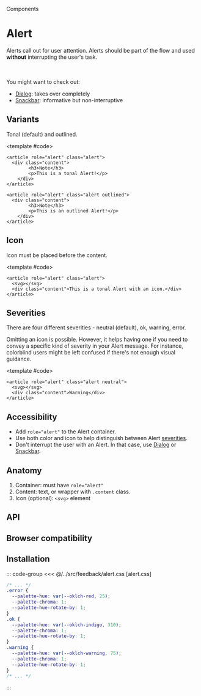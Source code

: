 <script setup>
	import Example from "../../.vitepress/theme/app/components/Example.vue"
	import Baseline from "../../.vitepress/theme/app/components/Baseline.vue"
  import Alert from "../../.vitepress/theme/app/components/Alert.vue"
	</script>

<style>
	.anatomy {
		.content * {
			outline-width: 0;
		}
	}
</style>

<hgroup>
  <p>Components</p>
  <h1>Alert</h1>
  <p>Alerts call out for user attention. Alerts should be part of the flow and used <strong>without</strong> interrupting the user's task.</p>
</hgroup>

<div class="not-rich-text" style="margin-block: 3rem 1rem;">
<Alert title="Alternatives">

<div class="rich-text">

You might want to check out:

- [Dialog](/components/feedback/dialog): takes over completely
- [Snackbar](/components/feedback/snackbar): informative but non-interruptive

</div>
</Alert>
</div>

## Variants

Tonal (default) and outlined.

<Example column>
<template #example>
<article role="alert" class="alert">
	<div class="content">
	<h3>Note</h3>
	<p>This is a tonal Alert. Notice the lack of icons - it's not really needed here.</p>
	</div>
</article>
<article role="alert" class="alert outlined">

<div class="content">
		<h3>Another Alert</h3>
	<p>This is an outlined Alert. Why not use a <a class="link" href="/components/data-display/card">Card</a> since they look very similar? For one, the Alert is a more focused component with different properties.</p>
	</div>
</article>

</template>

<template #code>

```html{1,8}
<article role="alert" class="alert">
  <div class="content">
		<h3>Note</h3>
		<p>This is a tonal Alert!</p>
	</div>
</article>

<article role="alert" class="alert outlined">
  <div class="content">
		<h3>Note</h3>
		<p>This is an outlined Alert!</p>
	</div>
</article>
```

</template>
</Example>

## Icon

Icon must be placed before the content.

<Example column>
<template #example>

<article role="alert" class="alert">
<svg xmlns="http://www.w3.org/2000/svg" width="32" height="32" viewBox="0 0 32 32"><path fill="currentColor" d="M16 13a1 1 0 0 1 1 1v9a1 1 0 1 1-2 0v-9a1 1 0 0 1 1-1m0-2a1.5 1.5 0 1 0 0-3a1.5 1.5 0 0 0 0 3M2 16C2 8.268 8.268 2 16 2s14 6.268 14 14s-6.268 14-14 14S2 23.732 2 16M16 4C9.373 4 4 9.373 4 16s5.373 12 12 12s12-5.373 12-12S22.627 4 16 4"/></svg>
<div class="content">This is a tonal Alert with an icon.</div>
</article>

</template>

<template #code>

```html{2}
<article role="alert" class="alert">
  <svg></svg>
  <div class="content">This is a tonal Alert with an icon.</div>
</article>
```

</template>
</Example>

## Severities

There are four different severities - neutral (default), ok, warning, error.

<div class="not-rich-text">
<Alert title="Icons and accessibility" severity="ok">
<p>Omitting an icon is possible. However, it helps having one if you need to convey a specific kind of severity in your Alert message. For instance, colorblind users might be left confused if there's not enough visual guidance.</p>
</Alert>
</div>

<Example column>
<template #example>
<article role="alert" class="alert ok">
<svg xmlns="http://www.w3.org/2000/svg" width="32" height="32" viewBox="0 0 32 32"><path fill="currentColor" d="M16 13a1 1 0 0 1 1 1v9a1 1 0 1 1-2 0v-9a1 1 0 0 1 1-1m0-2a1.5 1.5 0 1 0 0-3a1.5 1.5 0 0 0 0 3M2 16C2 8.268 8.268 2 16 2s14 6.268 14 14s-6.268 14-14 14S2 23.732 2 16M16 4C9.373 4 4 9.373 4 16s5.373 12 12 12s12-5.373 12-12S22.627 4 16 4"/></svg>
<div class="content">This is a tonal ok Alert</div>
</article>
<article role="alert" class="alert warning">
<svg xmlns="http://www.w3.org/2000/svg" width="32" height="32" viewBox="0 0 32 32"><path fill="currentColor" d="M17.25 22a1.25 1.25 0 1 1-2.5 0a1.25 1.25 0 0 1 2.5 0M16 9a1 1 0 0 0-1 1v8a1 1 0 1 0 2 0v-8a1 1 0 0 0-1-1m-3.064-5.191c1.332-2.41 4.796-2.41 6.128 0l10.493 18.999C30.846 25.14 29.158 28 26.494 28H5.507c-2.665 0-4.352-2.86-3.064-5.192zm4.377.967a1.5 1.5 0 0 0-2.626 0L4.194 23.775A1.5 1.5 0 0 0 5.507 26h20.987a1.5 1.5 0 0 0 1.313-2.225z"/></svg>
<div class="content">This is a tonal warning Alert</div>
</article>
<article role="alert" class="alert error"><svg xmlns="http://www.w3.org/2000/svg" width="32" height="32" viewBox="0 0 48 48"><path fill="currentColor" d="M24 13c.69 0 1.25.56 1.25 1.25v12.5a1.25 1.25 0 1 1-2.5 0v-12.5c0-.69.56-1.25 1.25-1.25m0 21a2 2 0 1 0 0-4a2 2 0 0 0 0 4M4 24C4 12.954 12.954 4 24 4s20 8.954 20 20s-8.954 20-20 20S4 35.046 4 24M24 6.5C14.335 6.5 6.5 14.335 6.5 24S14.335 41.5 24 41.5S41.5 33.665 41.5 24S33.665 6.5 24 6.5"/></svg><div class="content">This is a tonal error Alert</div></article>

<article role="alert" class="alert outlined ok">
<svg xmlns="http://www.w3.org/2000/svg" width="32" height="32" viewBox="0 0 32 32"><path fill="currentColor" d="M16 13a1 1 0 0 1 1 1v9a1 1 0 1 1-2 0v-9a1 1 0 0 1 1-1m0-2a1.5 1.5 0 1 0 0-3a1.5 1.5 0 0 0 0 3M2 16C2 8.268 8.268 2 16 2s14 6.268 14 14s-6.268 14-14 14S2 23.732 2 16M16 4C9.373 4 4 9.373 4 16s5.373 12 12 12s12-5.373 12-12S22.627 4 16 4"/></svg>
<div class="content">This is an outlined ok Alert</div>
</article>
<article role="alert" class="alert outlined warning">
<svg xmlns="http://www.w3.org/2000/svg" width="32" height="32" viewBox="0 0 32 32"><path fill="currentColor" d="M17.25 22a1.25 1.25 0 1 1-2.5 0a1.25 1.25 0 0 1 2.5 0M16 9a1 1 0 0 0-1 1v8a1 1 0 1 0 2 0v-8a1 1 0 0 0-1-1m-3.064-5.191c1.332-2.41 4.796-2.41 6.128 0l10.493 18.999C30.846 25.14 29.158 28 26.494 28H5.507c-2.665 0-4.352-2.86-3.064-5.192zm4.377.967a1.5 1.5 0 0 0-2.626 0L4.194 23.775A1.5 1.5 0 0 0 5.507 26h20.987a1.5 1.5 0 0 0 1.313-2.225z"/></svg>
<div class="content">This is an outlined warning Alert</div>
</article>
<article role="alert" class="alert outlined error"><svg xmlns="http://www.w3.org/2000/svg" width="32" height="32" viewBox="0 0 48 48"><path fill="currentColor" d="M24 13c.69 0 1.25.56 1.25 1.25v12.5a1.25 1.25 0 1 1-2.5 0v-12.5c0-.69.56-1.25 1.25-1.25m0 21a2 2 0 1 0 0-4a2 2 0 0 0 0 4M4 24C4 12.954 12.954 4 24 4s20 8.954 20 20s-8.954 20-20 20S4 35.046 4 24M24 6.5C14.335 6.5 6.5 14.335 6.5 24S14.335 41.5 24 41.5S41.5 33.665 41.5 24S33.665 6.5 24 6.5"/></svg><div class="content">This is an outlined error Alert</div></article>
</template>

<template #code>

```html{1}
<article role="alert" class="alert neutral">
  <svg></svg>
  <div class="content">Warning</div>
</article>
```

</template>
</Example>

## Accessibility

- Add `role="alert"` to the Alert container.
- Use both color and icon to help distinguish between Alert [severities](#severity).
- Don't interrupt the user with an Alert. In that case, use [Dialog](/components/feedback/dialog) or [Snackbar](/components/feedback/snackbar).

## Anatomy

1. Container: must have `role="alert"`
2. Content: text, or wrapper with `.content` class.
3. Icon (optional): `<svg>` element

<Example column>
<template #example>
<article role="alert" class="alert outlined anatomy">
<svg xmlns="http://www.w3.org/2000/svg" width="32" height="32" viewBox="0 0 32 32"><path fill="currentColor" d="M16 13a1 1 0 0 1 1 1v9a1 1 0 1 1-2 0v-9a1 1 0 0 1 1-1m0-2a1.5 1.5 0 1 0 0-3a1.5 1.5 0 0 0 0 3M2 16C2 8.268 8.268 2 16 2s14 6.268 14 14s-6.268 14-14 14S2 23.732 2 16M16 4C9.373 4 4 9.373 4 16s5.373 12 12 12s12-5.373 12-12S22.627 4 16 4"/></svg>
<div class="content">
		<h3>Another Alert</h3>
	<p>This is an outlined Alert. Why not use a <a class="link" href="/components/data-display/card">Card</a> since they look very similar? For one, the Alert is a more focused component with different properties.</p>
	</div>
</article>

</template>
<template #code>

```html
<article role="alert" class="alert outlined">
  <svg></svg>

  <div class="content">
    <h3>Another Alert</h3>
    <p>
      This is an outlined Alert. Why not use a
      <a class="link" href="#">Card</a> since they look very similar? For one,
      the Alert is a more focused component with different properties.
    </p>
  </div>
</article>
```

</template>

</Example>

## API

<!--@include: ./alert-api.md -->

## Browser compatibility

<Baseline :ids="['has']" />

## Installation

::: code-group
<<< @/../src/feedback/alert.css [alert.css]

```css [theme.css]
/* ... */
.error {
  --palette-hue: var(--oklch-red, 25);
  --palette-chroma: 1;
  --palette-hue-rotate-by: 1;
}
.ok {
  --palette-hue: var(--oklch-indigo, 310);
  --palette-chroma: 1;
  --palette-hue-rotate-by: 1;
}
.warning {
  --palette-hue: var(--oklch-warning, 75);
  --palette-chroma: 1;
  --palette-hue-rotate-by: 1;
}
/* ... */
```

:::

